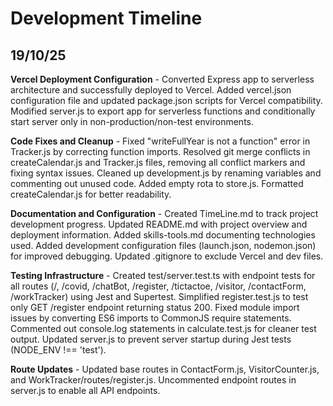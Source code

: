 # Development Timeline

## 19/10/25

**Vercel Deployment Configuration** - Converted Express app to serverless architecture and successfully deployed to Vercel. Added vercel.json configuration file and updated package.json scripts for Vercel compatibility. Modified server.js to export app for serverless functions and conditionally start server only in non-production/non-test environments.

**Code Fixes and Cleanup** - Fixed "writeFullYear is not a function" error in Tracker.js by correcting function imports. Resolved git merge conflicts in createCalendar.js and Tracker.js files, removing all conflict markers and fixing syntax issues. Cleaned up development.js by renaming variables and commenting out unused code. Added empty rota to store.js. Formatted createCalendar.js for better readability.

**Documentation and Configuration** - Created TimeLine.md to track project development progress. Updated README.md with project overview and deployment information. Added skills-tools.md documenting technologies used. Added development configuration files (launch.json, nodemon.json) for improved debugging. Updated .gitignore to exclude Vercel and dev files.

**Testing Infrastructure** - Created test/server.test.ts with endpoint tests for all routes (/, /covid, /chatBot, /register, /tictactoe, /visitor, /contactForm, /workTracker) using Jest and Supertest. Simplified register.test.js to test only GET /register endpoint returning status 200. Fixed module import issues by converting ES6 imports to CommonJS require statements. Commented out console.log statements in calculate.test.js for cleaner test output. Updated server.js to prevent server startup during Jest tests (NODE_ENV !== 'test').

**Route Updates** - Updated base routes in ContactForm.js, VisitorCounter.js, and WorkTracker/routes/register.js. Uncommented endpoint routes in server.js to enable all API endpoints.

